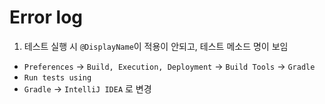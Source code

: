 # Error log

1. 테스트 실행 시 `@DisplayName`이 적용이 안되고, 테스트 메소드 명이 보임
  - `Preferences` -> `Build, Execution, Deployment` -> `Build Tools` -> `Gradle`
  - `Run tests using`
  - `Gradle` -> `IntelliJ IDEA` 로 변경
